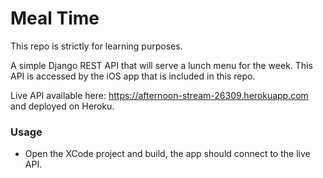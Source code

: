 # Meal Time

This repo is strictly for learning purposes.

A simple Django REST API that will serve a lunch menu for the week. This API is accessed by the iOS app that is included in this repo. 

Live API available here: https://afternoon-stream-26309.herokuapp.com and deployed on Heroku.


### Usage
* Open the XCode project and build, the app should connect to the live API.
